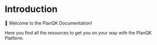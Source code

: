# Introduction

:wave: Welcome to the PlanQK Documentation!

Here you find all the resources to get you on your way with the PlanQK Platform. 

